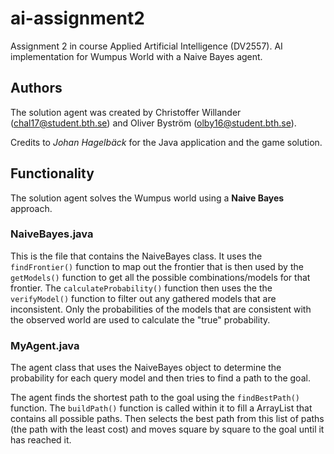 # ai-assignment2
Assignment 2 in course Applied Artificial Intelligence (DV2557). AI implementation for Wumpus World with a Naive Bayes agent.

## Authors
The solution agent was created by Christoffer Willander (chal17@student.bth.se) and Oliver Byström (olby16@student.bth.se).

Credits to *Johan Hagelbäck* for the Java application and the game solution.

## Functionality
The solution agent solves the Wumpus world using a **Naive Bayes** approach.

### NaiveBayes.java
This is the file that contains the NaiveBayes class. It uses the `findFrontier()` function to map out the frontier that is then used by the `getModels()` function to get all the possible combinations/models for that frontier. The `calculateProbability()` function then uses the the `verifyModel()` function to filter out any gathered models that are inconsistent. Only the probabilities of the models that are consistent with the observed world are used to calculate the "true" probability.

### MyAgent.java
The agent class that uses the NaiveBayes object to determine the probability for each query model and then tries to find a path to the goal.

The agent finds the shortest path to the goal using the `findBestPath()` function. The `buildPath()` function is called within it to fill a ArrayList that contains all possible paths. Then selects the best path from this list of paths (the path with the least cost) and moves square by square to the goal until it has reached it.